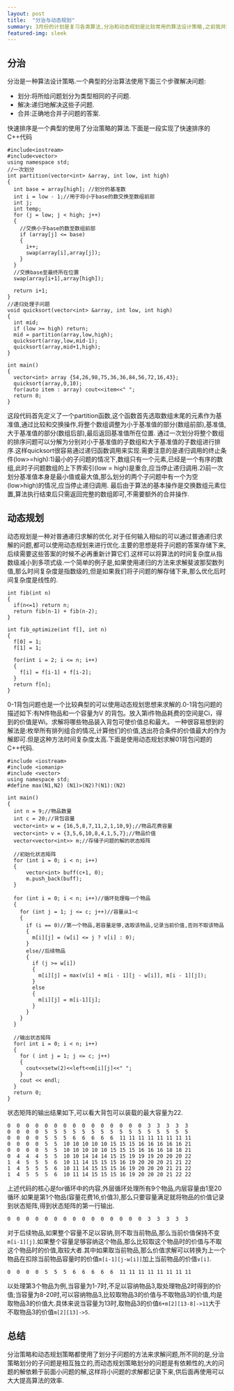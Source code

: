 ```yaml
---
layout: post
title:  "分治与动态规划"
summary: 3月份的计划是复习各类算法,分治和动态规划是比较常用的算法设计策略,之前我并没有搞懂,并且有些混淆两者,现在重新整理成博客.
featured-img: sleek
---
```


## 分治 ##
分治是一种算法设计策略.一个典型的分治算法使用下面三个步骤解决问题:
* 划分:将所给问题划分为类型相同的子问题.
* 解决:递归地解决这些子问题.
* 合并:正确地合并子问题的答案.

快速排序是一个典型的使用了分治策略的算法.下面是一段实现了快速排序的C++代码

```
#include<iostream>
#include<vector>
using namespace std;
//一次划分
int partition(vector<int> &array, int low, int high)
{
  int base = array[high]; //划分的基准数
  int i = low - 1;//用于将小于base的数交换至数组前部
  int j;
  int temp;
  for (j = low; j < high; j++)
  {
    //交换小于base的数至数组前部
    if (array[j] <= base)
    {
      i++;
      swap(array[i],array[j]);
    }
  }
  //交换base至最终所在位置
  swap(array[i+1],array[high]);

  return i+1;
}
//递归处理子问题
void quicksort(vector<int> &array, int low, int high)
{
  int mid;
  if (low >= high) return;
  mid = partition(array,low,high);
  quicksort(array,low,mid-1);
  quicksort(array,mid+1,high);
}

int main()
{
  vector<int> array {54,26,98,75,36,36,84,56,72,16,43};
  quicksort(array,0,10);
  for(auto item : array) cout<<item<<" ";
  return 0;
}
```

这段代码首先定义了一个partition函数,这个函数首先选取数组末尾的元素作为基准值,通过比较和交换操作,将整个数组调整为小于基准值的部分(数组前部),基准值,大于基准值的部分(数组后部),最后返回基准值所在位置.
通过一次划分将整个数组的排序问题可以分解为分别对小于基准值的子数组和大于基准值的子数组进行排序.这样quicksort很容易通过递归函数调用来实现.需要注意的是递归调用的终止条件(low>=high):1)最小的子问题的情况下,数组只有一个元素,已经是一个有序的数组,此时子问题数组的上下界索引(low = high)是重合,应当停止递归调用.2)前一次划分基准值本身是最小值或最大值,那么划分的两个子问题中有一个为空(low>high)的情况,应当停止递归调用.
最后由于算法的基本操作是交换数组元素位置,算法执行结束后只需返回完整的数组即可,不需要额外的合并操作.

## 动态规划 ##
动态规划是一种对普通递归求解的优化.对于任何输入相似的可以通过普通递归求解的问题,都可以使用动态规划来进行优化.主要的思想是将子问题的答案存储下来,后续需要这些答案的时候不必再重新计算它们.这样可以将算法的时间复杂度从指数级减小到多项式级.一个简单的例子是,如果使用递归的方法来求解斐波那契数列值,那么时间复杂度是指数级的,但是如果我们将子问题的解存储下来,那么优化后时间复杂度是线性的.

```
int fib(int n)
{
  if(n<=1) return n;
  return fib(n-1) + fib(n-2);
}

int fib_optimize(int f[], int n)
{
  f[0] = 1;
  f[1] = 1;
  
  for(int i = 2; i <= n; i++)
  {
    f[i] = f[i-1] + f[i-2];
  }
  return f[n];
}
```

0-1背包问题也是一个比较典型的可以使用动态规划思想来求解的.0-1背包问题的描述如下:有N件物品和一个容量为V 的背包。放入第i件物品耗费的空间是Ci，得到的价值是Wi。求解将哪些物品装入背包可使价值总和最大。
一种很容易想到的解法是:枚举所有排列组合的情况,计算他们的价值,选出符合条件的价值最大的作为解即可.但是这种方法时间复杂度太高.下面是使用动态规划求解01背包问题的C++代码.

```
#include <iostream>
#include <iomanip>
#include <vector>
using namespace std;
#define max(N1,N2) (N1)>(N2)?(N1):(N2)

int main()
{
  int n = 9;//物品数量
  int c = 20;//背包容量
  vector<int> w = {16,5,8,7,11,2,1,10,9};//物品花费容量
  vector<int> v = {3,5,6,10,8,4,1,5,7};//物品价值
  vector<vector<int>> m;//存储子问题的解的状态矩阵

  //初始化状态矩阵
  for (int i = 0; i < n; i++)
  {
      vector<int> buff(c+1, 0);
      m.push_back(buff);
  }
  
  for (int i = 0; i < n; i++)//循环处理每一个物品
  {
    for (int j = 1; j <= c; j++)//容量从1~c
    {
      if (i == 0)//第一个物品,若容量足够,选取该物品,记录当前价值,否则不取该物品
      {
        m[i][j] = (w[i] <= j ? v[i] : 0);
      }
      else//后续物品
      {
        if (j >= w[i])
        {
          m[i][j] = max(v[i] + m[i - 1][j - w[i]], m[i - 1][j]);
        }
        else
        {
          m[i][j] = m[i-1][j];
        }
      }
    }
  }

  //输出状态矩阵
  for( int i = 0; i < n; i++)
  {
    for ( int j = 1; j <= c; j++)
    {
      cout<<setw(2)<<left<<m[i][j]<<" ";
    }
    cout << endl;
  }
  return 0;
}
```

状态矩阵的输出结果如下,可以看大背包可以装载的最大容量为22.

```
0  0  0  0  0  0  0  0  0  0  0  0  0  0  0  3  3  3  3  3
0  0  0  0  5  5  5  5  5  5  5  5  5  5  5  5  5  5  5  5
0  0  0  0  5  5  5  6  6  6  6  6  11 11 11 11 11 11 11 11
0  0  0  0  5  5  10 10 10 10 10 15 15 15 16 16 16 16 16 21
0  0  0  0  5  5  10 10 10 10 10 15 15 15 16 16 16 18 18 21
0  4  4  4  5  5  10 10 14 14 14 15 15 19 19 19 20 20 20 22
1  4  5  5  5  6  10 11 14 15 15 15 16 19 20 20 20 21 21 22
1  4  5  5  5  6  10 11 14 15 15 15 16 19 20 20 20 21 21 22
1  4  5  5  5  6  10 11 14 15 15 15 16 19 20 20 20 21 22 22
```

上述代码的核心是for循环中的内容,外层循环处理所有9个物品,内层容量由1至20循环.如果是第1个物品(容量花费16,价值3),那么只要容量满足就将物品的价值记录到状态矩阵,得到状态矩阵的第一行输出.

```
0  0  0  0  0  0  0  0  0  0  0  0  0  0  0  3  3  3  3  3
```

对于后续物品,如果整个容量不足以容纳,则不取当前物品,那么当前价值保持不变`m[i-1][j]`.如果整个容量足够容纳这个物品,那么比较取这个物品时的价值与不取这个物品时的价值,取较大者.其中如果取当前物品,那么价值求解可以转换为上一个物品在扣除当前物品容量时的价值`m[i-1][j-w[i]]`加上当前物品的价值`v[i]`.

```
0  0  0  0  5  5  5  6  6  6  6  6  11 11 11 11 11 11 11 11
```

以处理第3个物品为例,当容量为1-7时,不足以容纳物品3,取处理物品2时得到的价值;当容量为8-20时,可以容纳物品3,比较取物品3的价值与不取物品3的价值,均是取物品3的价值大.具体来说当容量为13时,取物品3的价值`6+m[2][13-8]->11`大于不取物品3的价值`m[2][13]->5`.

## 总结 ##
分治策略和动态规划策略都使用了划分子问题的方法来求解问题,所不同的是,分治策略划分的子问题是相互独立的,而动态规划策略划分的问题是有依赖性的,大的问题的解依赖于前面小问题的解,这样将小问题的求解都记录下来,供后面再使用可以大大提高算法的效率.
